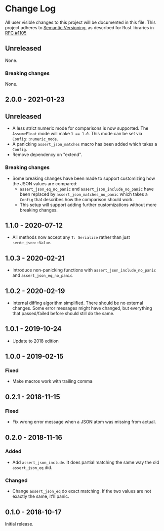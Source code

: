 # Change Log

All user visible changes to this project will be documented in this file.
This project adheres to [Semantic Versioning](http://semver.org/), as described
for Rust libraries in [RFC #1105](https://github.com/rust-lang/rfcs/blob/master/text/1105-api-evolution.md)

## Unreleased

None.

### Breaking changes

None.

## 2.0.0 - 2021-01-23

## Unreleased

- A less strict numeric mode for comparisons is now supported. The `AssumeFloat` mode will make `1 == 1.0`. This mode can be set via `Config::numeric_mode`.
- A panicking `assert_json_matches` macro has been added which takes a `Config`.
- Remove dependency on "extend".

### Breaking changes

- Some breaking changes have been made to support customizing how the JSON values are compared:
    - `assert_json_eq_no_panic` and `assert_json_include_no_panic` have been replaced by `assert_json_matches_no_panic` which takes a `Config` that describes how the comparison should work.
    - This setup will support adding further customizations without more breaking changes.

## 1.1.0 - 2020-07-12

- All methods now accept any `T: Serialize` rather than just `serde_json::Value`.

## 1.0.3 - 2020-02-21

- Introduce non-panicking functions with `assert_json_include_no_panic` and `assert_json_eq_no_panic`.

## 1.0.2 - 2020-02-19

- Internal diffing algorithm simplified. There should be no external changes. Some error messages might have changed, but everything that passed/failed before should still do the same.

## 1.0.1 - 2019-10-24

- Update to 2018 edition

## 1.0.0 - 2019-02-15

### Fixed

- Make macros work with trailing comma

## 0.2.1 - 2018-11-15

### Fixed

- Fix wrong error message when a JSON atom was missing from actual.

## 0.2.0 - 2018-11-16

### Added

- Add `assert_json_include`. It does partial matching the same way the old `assert_json_eq` did.

### Changed

- Change `assert_json_eq` do exact matching. If the two values are not exactly the same, it'll panic.

## 0.1.0 - 2018-10-17

Initial release.
